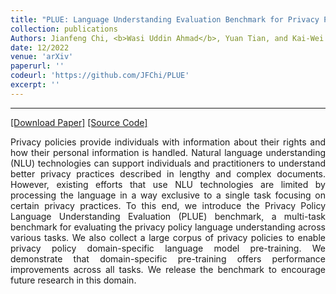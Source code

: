 ```yaml
---
title: "PLUE: Language Understanding Evaluation Benchmark for Privacy Policies in English"
collection: publications
Authors: Jianfeng Chi, <b>Wasi Uddin Ahmad</b>, Yuan Tian, and Kai-Wei Chang.
date: 12/2022
venue: 'arXiv'
paperurl: ''
codeurl: 'https://github.com/JFChi/PLUE'
excerpt: ''
---
```

---
<a href='' target="_blank">[Download Paper]</a>
<a href='https://github.com/JFChi/PLUE' target="_blank">[Source Code]</a>

<p align="justify">
Privacy policies provide individuals with information about their rights and how their personal information is handled. Natural language understanding 
  (NLU) technologies can support individuals and practitioners to understand better privacy practices described in lengthy and complex documents. However, 
  existing efforts that use NLU technologies are limited by processing the language in a way exclusive to a single task focusing on certain privacy 
  practices. To this end, we introduce the Privacy Policy Language Understanding Evaluation (PLUE) benchmark, a multi-task benchmark for evaluating the 
  privacy policy language understanding across various tasks. We also collect a large corpus of privacy policies to enable privacy policy domain-specific 
  language model pre-training. We demonstrate that domain-specific pre-training offers performance improvements across all tasks. We release the benchmark 
  to encourage future research in this domain.
</p>

